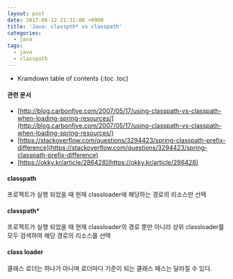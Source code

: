```yaml
---
layout: post
date: 2017-06-12 21:31:00 +0900
title: 'Java: classpth* vs classpath'
categories:
  - java
tags:
  - java
  - classpath
---
```


* Kramdown table of contents
{:toc .toc}

#### 관련 문서

- [http://blog.carbonfive.com/2007/05/17/using-classpath-vs-classpath-when-loading-spring-resources/](http://blog.carbonfive.com/2007/05/17/using-classpath-vs-classpath-when-loading-spring-resources/)
- [https://stackoverflow.com/questions/3294423/spring-classpath-prefix-difference](https://stackoverflow.com/questions/3294423/spring-classpath-prefix-difference)
- [https://okky.kr/article/286428](https://okky.kr/article/286428)


#### classpath

프로젝트가 실행 되었을 때 현재 classloader에 해당하는 경로의 리소스만 선택

#### classpath*

프로젝트가 실행 되었을 때 현재 classloader의 경로 뿐만 아니라 상위 classloader를 모두 검색하여 해당 경로의 리소스를 선택

#### class loader

클래스 로더는 하나가 아니며 로더마다 기준이 되는 클래스 패스는 달라질 수 있다.
